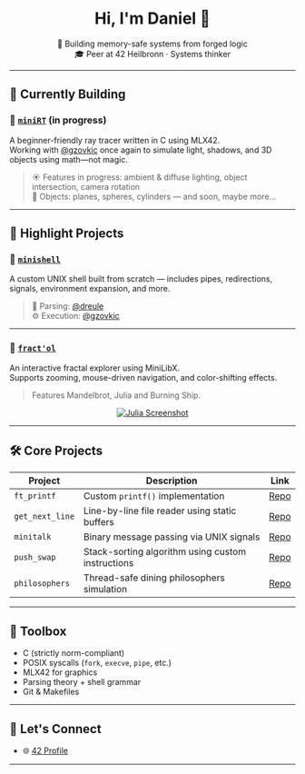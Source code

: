 <h1 align="center">Hi, I'm Daniel 👋</h1>
<p align="center">
  🧠 Building memory-safe systems from forged logic<br>
  🎓 Peer at 42 Heilbronn · Systems thinker
</p>

---

## 🔧 Currently Building

### 🎯 [`miniRT`](https://github.com/dreule/miniRT) (in progress)
A beginner-friendly ray tracer written in C using MLX42.  
Working with [@gzovkic](https://github.com/gzovkic) once again to simulate light, shadows, and 3D objects using math—not magic.

> ☀️ Features in progress: ambient & diffuse lighting, object intersection, camera rotation  
> 🔁 Objects: planes, spheres, cylinders — and soon, maybe more...

---

## 🐚 Highlight Projects

### 🐚 [`minishell`](https://github.com/dreule/minishell)
A custom UNIX shell built from scratch — includes pipes, redirections, signals, environment expansion, and more.

> 👤 Parsing: [@dreule](https://github.com/dreule)  
> ⚙️ Execution: [@gzovkic](https://github.com/gzovkic)
---

### 🌌 [`fract'ol`](https://github.com/dreule/fract-ol)
An interactive fractal explorer using MiniLibX.  
Supports zooming, mouse-driven navigation, and color-shifting effects.

> Features Mandelbrot, Julia and Burning Ship.

<p align="center">
  <a href="https://github.com/user-attachments/assets/5bce77b5-0194-4e1d-8e1f-3507b53d49f0" target="_blank">
    <img src="https://img.shields.io/badge/View-Julia_Screenshot-blue?style=for-the-badge" alt="Julia Screenshot"/>
  </a>
</p>

---

## 🛠️ Core Projects

| Project        | Description                                          | Link                                  |
|----------------|------------------------------------------------------|---------------------------------------|
| `ft_printf`    | Custom `printf()` implementation                     | [Repo](https://github.com/dreule/ft_printf) |
| `get_next_line`| Line-by-line file reader using static buffers        | [Repo](https://github.com/dreule/get_next_line) |
| `minitalk`     | Binary message passing via UNIX signals              | [Repo](https://github.com/dreule/minitalk) |
| `push_swap`    | Stack-sorting algorithm using custom instructions    | [Repo](https://github.com/dreule/push_swap) |
| `philosophers` | Thread-safe dining philosophers simulation           | [Repo](https://github.com/dreule/philosophers) |

---

## 🧰 Toolbox

- C (strictly norm-compliant)
- POSIX syscalls (`fork`, `execve`, `pipe`, etc.)
- MLX42 for graphics
- Parsing theory + shell grammar
- Git & Makefiles

---

## 🤝 Let's Connect

- 🌐 [42 Profile](https://profile.intra.42.fr/users/dreule)

---



